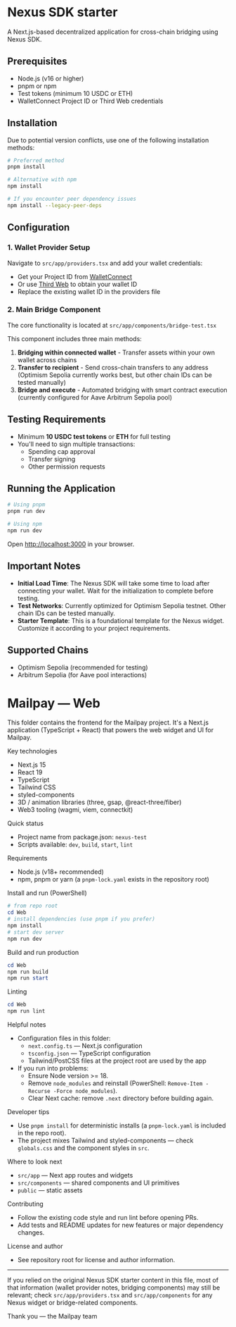 # Nexus SDK starter

A Next.js-based decentralized application for cross-chain bridging using Nexus SDK.

## Prerequisites

- Node.js (v16 or higher)
- pnpm or npm
- Test tokens (minimum 10 USDC or ETH)
- WalletConnect Project ID or Third Web credentials

## Installation

Due to potential version conflicts, use one of the following installation methods:
```bash
# Preferred method
pnpm install

# Alternative with npm
npm install

# If you encounter peer dependency issues
npm install --legacy-peer-deps
```

## Configuration

### 1. Wallet Provider Setup

Navigate to `src/app/providers.tsx` and add your wallet credentials:

- Get your Project ID from [WalletConnect](https://cloud.walletconnect.com/)
- Or use [Third Web](https://thirdweb.com/) to obtain your wallet ID
- Replace the existing wallet ID in the providers file

### 2. Main Bridge Component

The core functionality is located at `src/app/components/bridge-test.tsx`

This component includes three main methods:

1. **Bridging within connected wallet** - Transfer assets within your own wallet across chains
2. **Transfer to recipient** - Send cross-chain transfers to any address (Optimism Sepolia currently works best, but other chain IDs can be tested manually)
3. **Bridge and execute** - Automated bridging with smart contract execution (currently configured for Aave Arbitrum Sepolia pool)

## Testing Requirements

- Minimum **10 USDC test tokens** or **ETH** for full testing
- You'll need to sign multiple transactions:
  - Spending cap approval
  - Transfer signing
  - Other permission requests

## Running the Application
```bash
# Using pnpm
pnpm run dev

# Using npm
npm run dev
```

Open [http://localhost:3000](http://localhost:3000) in your browser.

## Important Notes

- **Initial Load Time**: The Nexus SDK will take some time to load after connecting your wallet. Wait for the initialization to complete before testing.
- **Test Networks**: Currently optimized for Optimism Sepolia testnet. Other chain IDs can be tested manually.
- **Starter Template**: This is a foundational template for the Nexus widget. Customize it according to your project requirements.

## Supported Chains

- Optimism Sepolia (recommended for testing)
- Arbitrum Sepolia (for Aave pool interactions)
# Mailpay — Web

This folder contains the frontend for the Mailpay project. It's a Next.js application (TypeScript + React) that powers the web widget and UI for Mailpay.

Key technologies
- Next.js 15
- React 19
- TypeScript
- Tailwind CSS
- styled-components
- 3D / animation libraries (three, gsap, @react-three/fiber)
- Web3 tooling (wagmi, viem, connectkit)

Quick status
- Project name from package.json: `nexus-test`
- Scripts available: `dev`, `build`, `start`, `lint`

Requirements
- Node.js (v18+ recommended)
- npm, pnpm or yarn (a `pnpm-lock.yaml` exists in the repository root)

Install and run (PowerShell)
```powershell
# from repo root
cd Web
# install dependencies (use pnpm if you prefer)
npm install
# start dev server
npm run dev
```

Build and run production
```powershell
cd Web
npm run build
npm run start
```

Linting
```powershell
cd Web
npm run lint
```

Helpful notes
- Configuration files in this folder:
  - `next.config.ts` — Next.js configuration
  - `tsconfig.json` — TypeScript configuration
  - Tailwind/PostCSS files at the project root are used by the app
- If you run into problems:
  - Ensure Node version >= 18.
  - Remove `node_modules` and reinstall (PowerShell: `Remove-Item -Recurse -Force node_modules`).
  - Clear Next cache: remove `.next` directory before building again.

Developer tips
- Use `pnpm install` for deterministic installs (a `pnpm-lock.yaml` is included in the repo root).
- The project mixes Tailwind and styled-components — check `globals.css` and the component styles in `src`.

Where to look next
- `src/app` — Next app routes and widgets
- `src/components` — shared components and UI primitives
- `public` — static assets

Contributing
- Follow the existing code style and run lint before opening PRs.
- Add tests and README updates for new features or major dependency changes.

License and author
- See repository root for license and author information.

---

If you relied on the original Nexus SDK starter content in this file, most of that information (wallet provider notes, bridging components) may still be relevant; check `src/app/providers.tsx` and `src/app/components` for any Nexus widget or bridge-related components.

Thank you — the Mailpay team

